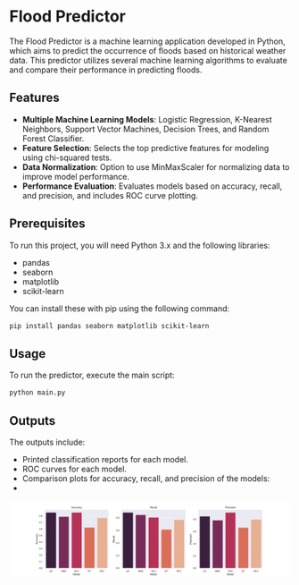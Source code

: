 # Flood Predictor

The Flood Predictor is a machine learning application developed in Python, which aims to predict the occurrence of
floods based on historical weather data. This predictor utilizes several machine learning algorithms to evaluate and
compare their performance in predicting floods.

## Features

- **Multiple Machine Learning Models**: Logistic Regression, K-Nearest Neighbors, Support Vector Machines, Decision
  Trees, and Random Forest Classifier.
- **Feature Selection**: Selects the top predictive features for modeling using chi-squared tests.
- **Data Normalization**: Option to use MinMaxScaler for normalizing data to improve model performance.
- **Performance Evaluation**: Evaluates models based on accuracy, recall, and precision, and includes ROC curve
  plotting.

## Prerequisites

To run this project, you will need Python 3.x and the following libraries:

- pandas
- seaborn
- matplotlib
- scikit-learn

You can install these with pip using the following command:

```bash
pip install pandas seaborn matplotlib scikit-learn
```

## Usage

To run the predictor, execute the main script:

```bash
python main.py
```

## Outputs

The outputs include:

- Printed classification reports for each model.
- ROC curves for each model.
- Comparison plots for accuracy, recall, and precision of the models:
-

![Comparison for the ML models](floods/results.png)

